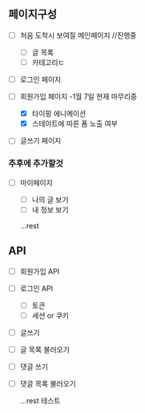 ## 페이지구성

- [ ] 처음 도착시 보여질 메인페이지
      //진행중

  - [ ] 글 목록
  - [ ] 카테고리ㄷ

- [ ] 로그인 페이지 
- [ ] 회원가입 페이지 -1월 7일 현재 마무리중  
  -[X] 타이핑 에니메이션  
  -[X] 스테이트에 따른 폼 노출 여부
- [ ] 글쓰기 페이지

### 추후에 추가할것

- [ ] 마이페이지

  - [ ] 나의 글 보기
  - [ ] 내 정보 보기

  ...rest

## API

- [ ] 회원가입 API
- [ ] 로그인 API
  - [ ] 토큰
  - [ ] 세션 or 쿠키
- [ ] 글쓰기
- [ ] 글 목록 불러오기
- [ ] 댓글 쓰기
- [ ] 댓글 목록 불러오기

  ...rest
테스트